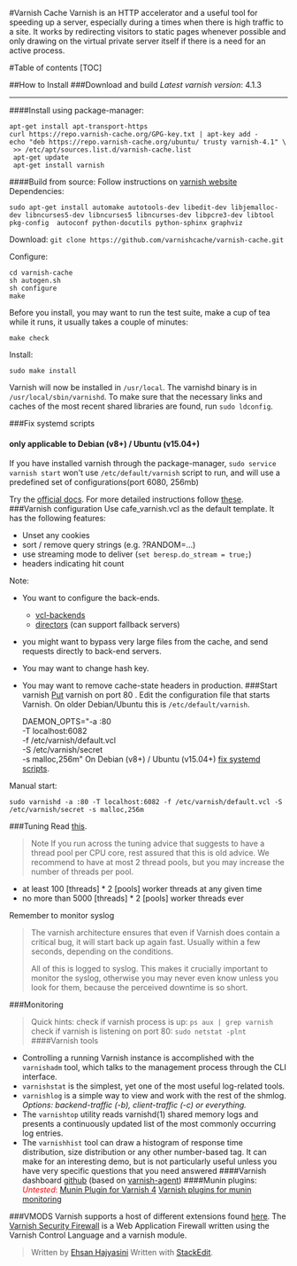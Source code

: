#Varnish Cache
Varnish is an HTTP accelerator and a useful tool for speeding up a server, especially during a times when there is high traffic to a site. It works by redirecting visitors to static pages whenever possible and only drawing on the virtual private server itself if there is a need for an active process.

#Table of contents
[TOC]

##How to Install
###Download and build
*Latest varnish version*: 4.1.3


----------


####Install using package-manager:

    apt-get install apt-transport-https
    curl https://repo.varnish-cache.org/GPG-key.txt | apt-key add -
    echo "deb https://repo.varnish-cache.org/ubuntu/ trusty varnish-4.1" \
     >> /etc/apt/sources.list.d/varnish-cache.list
     apt-get update
     apt-get install varnish
    
####Build from source:
Follow instructions on [varnish website](https://www.varnish-cache.org/docs/trunk/installation/install.html)
Dependencies:

    sudo apt-get install automake autotools-dev libedit-dev libjemalloc-dev libncurses5-dev libncurses5 libncurses-dev libpcre3-dev libtool pkg-config  autoconf python-docutils python-sphinx graphviz
   Download:
   `git clone https://github.com/varnishcache/varnish-cache.git`

Configure:

    cd varnish-cache
    sh autogen.sh
    sh configure
    make

Before you install, you may want to run the test suite, make a cup of tea while it runs, it usually takes a couple of minutes:

    make check
Install:

    sudo make install
Varnish will now be installed in `/usr/local`. The varnishd binary is in `/usr/local/sbin/varnishd`. To make sure that the necessary links and caches of the most recent shared libraries are found, run `sudo ldconfig`.

###Fix systemd scripts 
#### <i class="icon-attention"></i>only applicable to Debian (v8+) / Ubuntu (v15.04+)
If you have installed varnish through the package-manager, `sudo service varnish start` won't use `/etc/default/varnish` script to run, and will use a predefined set of configurations(port 6080, 256mb)

Try the [official docs](https://www.varnish-cache.org/docs/trunk/tutorial/putting_varnish_on_port_80.html).
For more detailed instructions follow [these](http://deshack.net/how-to-varnish-listen-port-80-systemd/).
###Varnish configuration
Use cafe_varnish.vcl as the default template. It has the following features:

 - Unset any cookies
 - sort / remove query strings (e.g. ?RANDOM=...)
 - use streaming mode to deliver (`set beresp.do_stream = true;`)
 - headers indicating hit count
 
 <i class="icon-attention"></i>Note:
 - You want to configure the back-ends. 
	 - [vcl-backends](https://www.varnish-cache.org/docs/trunk/users-guide/vcl-backends.html)
	 - [directors](https://www.varnish-cache.org/docs/trunk/reference/vmod_directors.generated.html) (can support fallback servers)
 - you might want to bypass very large files from the cache, and send requests directly to back-end servers.
 - You may want to change hash key.
 - You may want to remove cache-state headers in production.
###Start varnish
[Put](https://www.varnish-cache.org/docs/trunk/tutorial/putting_varnish_on_port_80.html) varnish on port 80	.
Edit the configuration file that starts Varnish. On older Debian/Ubuntu this is `/etc/default/varnish`. 

    DAEMON_OPTS="-a :80 \
             -T localhost:6082 \
             -f /etc/varnish/default.vcl \
             -S /etc/varnish/secret \
             -s malloc,256m"
On Debian (v8+) / Ubuntu (v15.04+) [fix systemd scripts](#fix-systemd-scripts).

Manual start:

    sudo varnishd -a :80 -T localhost:6082 -f /etc/varnish/default.vcl -S /etc/varnish/secret -s malloc,256m

###Tuning
Read [this](http://book.varnish-software.com/4.0/chapters/Tuning.html).

> Note If you run across the tuning advice that suggests to have a thread pool per CPU core, rest assured that this is old advice. We recommend to have at most 2 thread pools, but you may increase the number of threads per pool.

 - at least 100 [threads] * 2 [pools] worker threads at any given time
 - no more than 5000 [threads] * 2 [pools] worker threads ever

<i class="icon-attention"></i> Remember to monitor syslog 

> The varnish architecture ensures that even if Varnish does contain a critical bug, it will start back up again fast. Usually within a few seconds, depending on the conditions.
> 
> All of this is logged to syslog. This makes it crucially important to monitor the syslog, otherwise you may never even know unless you look for them, because the perceived downtime is so short.

###Monitoring

> Quick hints:
> check if varnish process is up: `ps aux | grep varnish`
> check if varnish is listening on port 80: `sudo netstat -plnt`
####Varnish tools
 - Controlling a running Varnish instance is accomplished with the `varnishadm` tool, which talks to the management process through the CLI interface.
 - `varnishstat` is the simplest, yet one of the most useful log-related tools. 
 - `varnishlog` is a simple way to view and work with the rest of the shmlog.
*Options: backend-traffic (-b), client-traffic (-c) or everything.*
 - The `varnishtop` utility reads varnishd(1) shared memory logs and
presents a continuously updated list of the most commonly occurring
log entries.
 - The `varnishhist` tool can draw a histogram of response time distribution, size distribution or any other number-based tag. It can make for an interesting demo, but is not particularly useful unless you have very specific questions that you need answered
####Varnish dashboard
[github](https://github.com/brandonwamboldt/varnish-dashboard) (based on [varnish-agent](https://github.com/varnish/vagent2))
####Munin plugins:
<font color=red> *Untested*: </font> 
[Munin Plugin for Varnish 4](https://github.com/munin-monitoring/contrib/tree/master/plugins/varnish4)
[Varnish plugins for munin monitoring](https://github.com/basiszwo/munin-varnish)

###VMODS
Varnish supports a host of different extensions found [here](https://varnish-cache.org/vmods/).
The [Varnish Security Firewall](https://github.com/comotion/VSF) is a Web Application Firewall written using the Varnish Control Language and a varnish module.

> Written by [Ehsan Hajyasini](mailto:ehsan@cafebazaar.ir)
> Written with [StackEdit](https://stackedit.io/).
